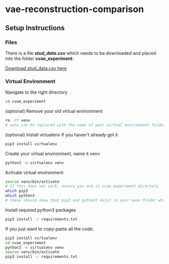 # vae-reconstruction-comparison

## Setup Instructions

### Files

There is a file ***stud_data.csv*** which needs to be downloaded and placed into the folder **cvae_experiment**:

[Download stud_data.csv here](https://send.firefox.com/download/3e473ec785cb03a1/#iZ0ywWh_sCUGdowfAExr3A)

### Virtual Environment

Navigate to the right directory

```bash
cd cvae_experiment
```

(optional) Remove your old virtual environment

```bash
rm -rf venv
# venv can be replaced with the name of your virtual environment folder
```

(optional) Install virtualenv if you haven't already got it
   
```bash
pip3 install virtualenv
```



Create your virtual environment, name it venv
   
```bash
python3 -m virtualenv venv
```

Activate virtual environment
   
```bash
source venv/bin/activate
# If this does not work, ensure you are in cvae_experiment directory
which pip3
which python3
# these should show that pip3 and python3 exist in your venv folder which means the virtualenv is working, otherwise something went wrong
```

Install required python3 packages
   
```bash
pip3 install -r requirements.txt
``` 

If you just want to copy-paste all the code:

```bash
pip3 install virtualenv
cd cvae_experiment
python3 -m virtualenv venv
source venv/bin/activate
pip3 install -r requirements.txt
```